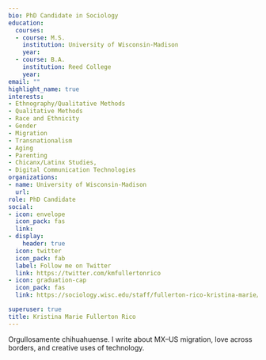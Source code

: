 ```yaml
---
bio: PhD Candidate in Sociology
education:
  courses:
  - course: M.S.
    institution: University of Wisconsin-Madison
    year: 
  - course: B.A.
    institution: Reed College
    year: 
email: ""
highlight_name: true
interests:
- Ethnography/Qualitative Methods
- Qualitative Methods
- Race and Ethnicity
- Gender
- Migration
- Transnationalism
- Aging
- Parenting
- Chicanx/Latinx Studies,
- Digital Communication Technologies
organizations:
- name: University of Wisconsin-Madison
  url: 
role: PhD Candidate
social:
- icon: envelope
  icon_pack: fas
  link: 
- display:
    header: true
  icon: twitter
  icon_pack: fab
  label: Follow me on Twitter
  link: https://twitter.com/kmfullertonrico
- icon: graduation-cap
  icon_pack: fas
  link: https://sociology.wisc.edu/staff/fullerton-rico-kristina-marie/

superuser: true
title: Kristina Marie Fullerton Rico
---
```


Orgullosamente chihuahuense. I write about MX–US migration, love across borders, and creative uses of technology.